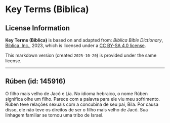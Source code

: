 # Key Terms (Biblica)

## License Information

**Key Terms (Biblica)** is based on and adapted from: _Biblica Bible Dictionary_, [Biblica, Inc.](https://www.biblica.com/), 2023, which is licensed under a [CC BY-SA 4.0 license](https://creativecommons.org/licenses/by-sa/4.0/legalcode.en).

This markdown version (created `2025-10-20`) is provided under the same license.



--------------------------------

## Rúben (id: 145916)

O filho mais velho de Jacó e Lia. No idioma hebraico, o nome Rúben significa olhe um filho. Parece com a palavra para ele viu meu sofrimento. Rúben teve relações sexuais com a concubina de seu pai, Bila. Por causa disso, ele não teve os direitos de ser o filho mais velho de Jacó. Sua linhagem familiar se tornou uma tribo de Israel.


